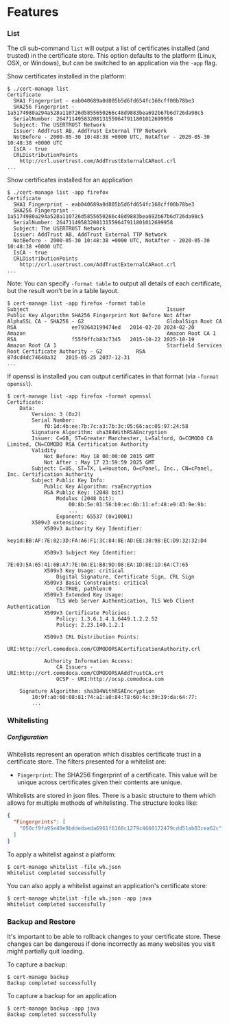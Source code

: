 # Features

### List

The cli sub-command `list` will output a list of certificates installed (and trusted) in the certificate store. This option defaults to the platform (Linux, OSX, or Windows), but can be switched to an application via the `-app` flag.

Show certificates installed in the platform:

```
$ ./cert-manage list
Certificate
  SHA1 Fingerprint - eab040689a0d805b5d6fd654fc168cff00b78be3
  SHA256 Fingerprint - 1a5174980a294a528a110726d5855650266c48d9883bea692b67b6d726da98c5
  SerialNumber: 26471149583208131559647911801012699958
  Subject: The USERTRUST Network
  Issuer: AddTrust AB, AddTrust External TTP Network
  NotBefore - 2000-05-30 10:48:38 +0000 UTC, NotAfter - 2020-05-30 10:48:38 +0000 UTC
  IsCA - true
  CRLDistributionPoints
    http://crl.usertrust.com/AddTrustExternalCARoot.crl
...
```

Show certificates installed for an application

```
$ ./cert-manage list -app firefox
Certificate
  SHA1 Fingerprint - eab040689a0d805b5d6fd654fc168cff00b78be3
  SHA256 Fingerprint - 1a5174980a294a528a110726d5855650266c48d9883bea692b67b6d726da98c5
  SerialNumber: 26471149583208131559647911801012699958
  Subject: The USERTRUST Network
  Issuer: AddTrust AB, AddTrust External TTP Network
  NotBefore - 2000-05-30 10:48:38 +0000 UTC, NotAfter - 2020-05-30 10:48:38 +0000 UTC
  IsCA - true
  CRLDistributionPoints
    http://crl.usertrust.com/AddTrustExternalCARoot.crl
...
```

Note: You can specify `-format table` to output all details of each certificate, but the result won't be in a table layout.

```
$ cert-manage list -app firefox -format table
Subject                                             Issuer                                                       Public Key Algorithm SHA256 Fingerprint Not Before Not After
AlphaSSL CA - SHA256 - G2                           GlobalSign Root CA                                           RSA                  ee793643199474ed   2014-02-20 2024-02-20
Amazon                                              Amazon Root CA 1                                             RSA                  f55f9ffcb83c7345   2015-10-22 2025-10-19
Amazon Root CA 1                                    Starfield Services Root Certificate Authority - G2           RSA                  87dcd4dc74640a32   2015-05-25 2037-12-31
...
```

If openssl is installed you can output certificates in that format (via `-format openssl`).

```
$ cert-manage list -app firefox -format openssl
Certificate:
    Data:
        Version: 3 (0x2)
        Serial Number:
            f0:1d:4b:ee:7b:7c:a3:7b:3c:05:66:ac:05:97:24:58
        Signature Algorithm: sha384WithRSAEncryption
        Issuer: C=GB, ST=Greater Manchester, L=Salford, O=COMODO CA Limited, CN=COMODO RSA Certification Authority
        Validity
            Not Before: May 18 00:00:00 2015 GMT
            Not After : May 17 23:59:59 2025 GMT
        Subject: C=US, ST=TX, L=Houston, O=cPanel, Inc., CN=cPanel, Inc. Certification Authority
        Subject Public Key Info:
            Public Key Algorithm: rsaEncryption
            RSA Public Key: (2048 bit)
                Modulus (2048 bit):
                    00:8b:5e:01:56:b9:ec:6b:11:ef:48:e9:43:9e:9b:
                    ...
                Exponent: 65537 (0x10001)
        X509v3 extensions:
            X509v3 Authority Key Identifier:
                keyid:BB:AF:7E:02:3D:FA:A6:F1:3C:84:8E:AD:EE:38:98:EC:D9:32:32:D4

            X509v3 Subject Key Identifier:
                7E:03:5A:65:41:6B:A7:7E:0A:E1:B8:9D:08:EA:1D:8E:1D:6A:C7:65
            X509v3 Key Usage: critical
                Digital Signature, Certificate Sign, CRL Sign
            X509v3 Basic Constraints: critical
                CA:TRUE, pathlen:0
            X509v3 Extended Key Usage:
                TLS Web Server Authentication, TLS Web Client Authentication
            X509v3 Certificate Policies:
                Policy: 1.3.6.1.4.1.6449.1.2.2.52
                Policy: 2.23.140.1.2.1

            X509v3 CRL Distribution Points:
                URI:http://crl.comodoca.com/COMODORSACertificationAuthority.crl

            Authority Information Access:
                CA Issuers - URI:http://crt.comodoca.com/COMODORSAAddTrustCA.crt
                OCSP - URI:http://ocsp.comodoca.com

    Signature Algorithm: sha384WithRSAEncryption
        10:9f:a0:60:08:81:74:a1:a0:84:78:60:4c:39:39:da:64:77:
        ...
```

### Whitelisting

##### Configuration

Whitelists represent an operation which disables certificate trust in a certificate store. The filters presented for a whitelist are:

- `Fingerprint`: The SHA256 fingerprint of a certificate. This value will be unique across certificates given their contents are unique.

Whitelists are stored in json files. There is a basic structure to them which allows for multiple methods of whitelisting. The structure looks like:

```json
{
  "Fingerprints": [
    "050cf9fa95e40e9bddedaeda6961f6168c1279c4660172479cdd51ab03cea62c"
  ]
}
```

To apply a whitelist against a platform:

```
$ cert-manage whitelist -file wh.json
Whitelist completed successfully
```

You can also apply a whitelist against an application's certificate store:

```
$ cert-manage whitelist -file wh.json -app java
Whitelist completed successfully
```

### Backup and Restore

It's important to be able to rollback changes to your certificate store. These changes can be dangerous if done incorrectly as many websites you visit might partially quit loading.

To capture a backup:

```
$ cert-manage backup
Backup completed successfully
```

To capture a backup for an application

```
$ cert-manage backup -app java
Backup completed successfully
```
